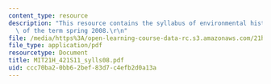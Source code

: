 ```yaml
---
content_type: resource
description: "This resource contains the syllabus of environmental history course\
  \ of the term spring 2008.\r\n"
file: /media/https%3A/open-learning-course-data-rc.s3.amazonaws.com/21h-421-introduction-to-environmental-history-spring-2011/ccc70ba20bb62bef83d7c4efb2d0a13a_MIT21H_421S11_sylls08.pdf
file_type: application/pdf
resourcetype: Document
title: MIT21H_421S11_sylls08.pdf
uid: ccc70ba2-0bb6-2bef-83d7-c4efb2d0a13a
---
```


